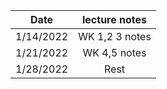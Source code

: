 |Date | lecture notes |
|:---:|:---:|
|1/14/2022| WK 1,2 3 notes|
|1/21/2022| WK 4,5 notes |
|1/28/2022| Rest   |
